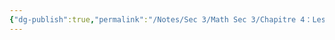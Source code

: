 ```yaml
---
{"dg-publish":true,"permalink":"/Notes/Sec 3/Math Sec 3/Chapitre 4：Les Inéquations/Section 4.5： Les problèmes écrits avec des inéquations/A) Problème à 5 étapes/"}
---
```



